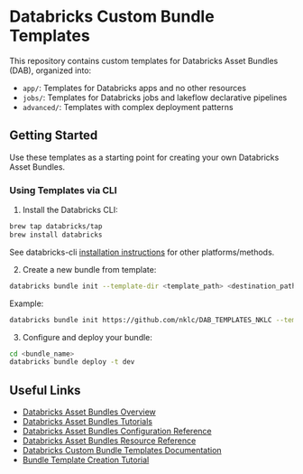 # Databricks Custom Bundle Templates

This repository contains custom templates for Databricks Asset Bundles (DAB), organized into:

- `app/`: Templates for Databricks apps and no other resources
- `jobs/`: Templates for Databricks jobs and lakeflow declarative pipelines
- `advanced/`: Templates with complex deployment patterns

## Getting Started

Use these templates as a starting point for creating your own Databricks Asset Bundles.

### Using Templates via CLI

1. Install the Databricks CLI:
```bash
brew tap databricks/tap
brew install databricks
```

See databricks-cli [installation instructions](https://learn.microsoft.com/en-us/azure/databricks/dev-tools/cli/install) for other platforms/methods.

2. Create a new bundle from template:
```bash
databricks bundle init --template-dir <template_path> <destination_path>
```

Example:
```bash
databricks bundle init https://github.com/nklc/DAB_TEMPLATES_NKLC --template-dir apps/default_app_w_warehouse .
```

3. Configure and deploy your bundle:
```bash
cd <bundle_name>
databricks bundle deploy -t dev
```

## Useful Links

- [Databricks Asset Bundles Overview](https://docs.databricks.com/aws/en/dev-tools/bundles/)
- [Databricks Asset Bundles Tutorials](https://docs.databricks.com/aws/en/dev-tools/bundles/tutorials)
- [Databricks Asset Bundles Configuration Reference](https://docs.databricks.com/aws/en/dev-tools/bundles/reference)
- [Databricks Asset Bundles Resource Reference](https://docs.databricks.com/aws/en/dev-tools/bundles/resources)
- [Databricks Custom Bundle Templates Documentation](https://docs.databricks.com/aws/en/dev-tools/bundles/templates#custom-templates)
- [Bundle Template Creation Tutorial](https://docs.databricks.com/aws/en/dev-tools/bundles/template-tutorial)

